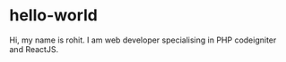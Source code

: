 # hello-world
Hi, my name is rohit. I am web developer specialising in PHP codeigniter and ReactJS.
